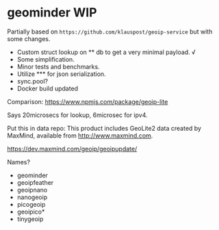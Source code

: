 # geominder WIP

Partially based on `https://github.com/klauspost/geoip-service` but with some changes.

* Custom struct lookup on ** db to get a very minimal payload. √
* Some simplification.
* Minor tests and benchmarks.
* Utilize *** for json serialization.
* sync.pool? 
* Docker build updated

Comparison:
https://www.npmjs.com/package/geoip-lite

Says 20microsecs for lookup, 6microsec for ipv4.


Put this in data repo:
This product includes GeoLite2 data created by MaxMind, available from
<a href="http://www.maxmind.com">http://www.maxmind.com</a>.


https://dev.maxmind.com/geoip/geoipupdate/

Names?
- geominder
- geoipfeather
- geoipnano
- nanogeoip
- picogeoip
- geoipico*
- tinygeoip


